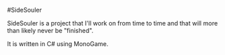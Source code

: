#SideSouler

SideSouler is a project that I'll work on from time to time and that will more than likely never be "finished".

It is written in C# using MonoGame.